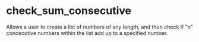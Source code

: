 # check_sum_consecutive
Allows a user to create a list of numbers of any length, and then check if  "n" concecutive numbers within the list add up to a specified number.  

